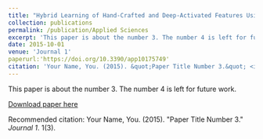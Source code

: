 ```yaml
---
title: "Hybrid Learning of Hand-Crafted and Deep-Activated Features Using Particle Swarm Optimization and Optimized Support Vector Machine for Tuberculosis Screening"
collection: publications
permalink: /publication/Applied Sciences
excerpt: 'This paper is about the number 3. The number 4 is left for future work.'
date: 2015-10-01
venue: 'Journal 1'
paperurl:'https://doi.org/10.3390/app10175749'
citation: 'Your Name, You. (2015). &quot;Paper Title Number 3.&quot; <i>Journal 1</i>. 1(3).'
---
```

This paper is about the number 3. The number 4 is left for future work.

[Download paper here](http://academicpages.github.io/files/paper3.pdf)

Recommended citation: Your Name, You. (2015). "Paper Title Number 3." <i>Journal 1</i>. 1(3).
